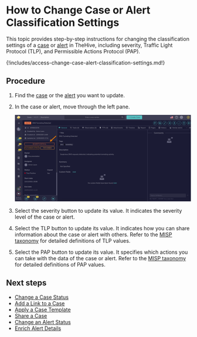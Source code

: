 # How to Change Case or Alert Classification Settings

This topic provides step-by-step instructions for changing the classification settings of a [case](about-cases.md) or [alert](../alerts/about-alerts.md) in TheHive, including severity, Traffic Light Protocol (TLP), and Permissible Actions Protocol (PAP).

{!includes/access-change-case-alert-classification-settings.md!}

<h2>Procedure</h2>

1. Find the [case](../cases/search-for-cases/find-a-case.md) or the [alert](../alerts/search-for-alerts/find-an-alert.md) you want to update.

2. In the case or alert, move through the left pane.

    ![Case classification settings](../../../images/user-guides/analyst-corner/cases/case-classification-settings.png)

3. Select the severity button to update its value. It indicates the severity level of the case or alert.

4. Select the TLP button to update its value. It indicates how you can share information about the case or alert with others. Refer to the [MISP taxonomy](https://www.misp-project.org/taxonomies.html#_tlp) for detailed definitions of TLP values.

5. Select the PAP button to update its value. It specifies which actions you can take with the data of the case or alert. Refer to the [MISP taxonomy](https://www.misp-project.org/taxonomies.html#_pap) for detailed definitions of PAP values.

<h2>Next steps</h2>

* [Change a Case Status](change-status-case.md)
* [Add a Link to a Case](./case-links/add-a-link-to-a-case.md)
* [Apply a Case Template](apply-a-case-template.md)
* [Share a Case](share-a-case.md)
* [Change an Alert Status](../alerts/change-status-alert.md)
* [Enrich Alert Details](../alerts/enrich-alert-details.md)